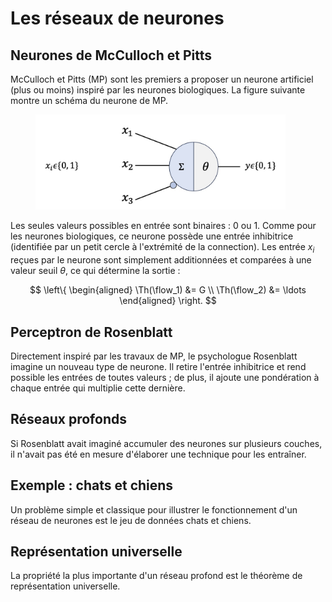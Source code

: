 # Les réseaux de neurones

## Neurones de McCulloch et Pitts

McCulloch et Pitts (MP) sont les premiers a proposer un neurone artificiel (plus ou moins) inspiré par les neurones biologiques. La figure suivante montre un schéma du neurone de MP.

<figure>
  <img src="images/neurone_mp_schema.jpg" alt="Description de l'image" width="400">
</figure>

Les seules valeurs possibles en entrée sont binaires : 0 ou 1. Comme pour les neurones biologiques, ce neurone possède une entrée inhibitrice (identifiée par un petit cercle à l'extrémité de la connection). Les entrée $x_i$ reçues par le neurone sont simplement additionnées et comparées à une valeur seuil $\theta$, ce qui détermine la sortie :

$$
  \left\{
  \begin{aligned}
    \Th(\flow_1) &=  G \\
    \Th(\flow_2) &= \ldots
  \end{aligned}
  \right.
$$

## Perceptron de Rosenblatt

Directement inspiré par les travaux de MP, le psychologue Rosenblatt imagine un nouveau type de neurone. Il retire l'entrée inhibitrice et rend possible les entrées de toutes valeurs ; de plus, il ajoute une pondération à chaque entrée qui multiplie cette dernière.

## Réseaux profonds

Si Rosenblatt avait imaginé accumuler des neurones sur plusieurs couches, il n'avait pas été en mesure d'élaborer une technique pour les entraîner.

## Exemple : chats et chiens

Un problème simple et classique pour illustrer le fonctionnement d'un réseau de neurones est le jeu de données chats et chiens.

## Représentation universelle

La propriété la plus importante d'un réseau profond est le théorème de représentation universelle.
